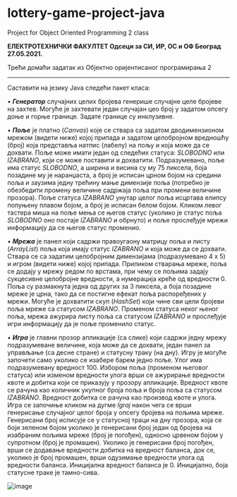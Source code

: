 # lottery-game-project-java
Project for Object Oriented Programming 2 class



<b>ЕЛЕКТРОТЕХНИЧКИ ФАКУЛТЕТ
Одсеци за СИ, ИР, ОС и ОФ Београд 27.05.2021.</b>

Трећи домаћи задатак из
Објектно оријентисаног програмирања 2


<hr>



Саставити на језику Java следећи пакет класа:

• <b><i>Генератор</i></b> случајних целих бројева генерише случајне целе бројеве на захтев. Могуће је 
захтевати један случајан цео број у задатом опсегу доње и горње границе. Задате границе су 
инклузивне.

• <b><i>Поље</i></b> је платно (<i>Canvas</i>) које се ствара са задатом дводимензионом мрежом (видети ниже)
којој припада и задатом целобројном вредношћу (број) која представља натпис (лабелу) на 
пољу и која може да се дохвати. Поље може имати један од следећих статуса: <i>SLOBODNO</i> или 
<i>IZABRANO</i>, који се може поставити и дохватити. Подразумевано, поље има статус <i>SLOBODNO</i>,
а ширина и висина су му 75 пиксела, боја позадине му је наранџаста, а број је исписан црном 
бојом на средини поља и заузима једну трећину мање димензије поља (потребно је обезбедити 
промену величине садржаја поља при промени величине прозора). Поље статуса <i>IZABRANO</i>
унутар целог поља исцртава елипсу попуњену плавом бојом, а број је исписан белом бојом.
Кликом левог тастера миша на поље мења се његов статус (уколико је статус поља <i>SLOBODNO</i>
оно постаје <i>IZABRANO</i> и обрнуто) и поље прослеђује мрежи информацију да се његов статус
променио.

• <b><i>Мрежа</i></b> је панел који садржи правоугаону матрицу поља и листу (<i>ArrayList</i>) поља која имају 
статус <i>IZABRANO</i> и која може да се дохвати. Ствара се са задатим целобројним димензијама
(подразумевано 4 х 5) и игром (видети ниже) којој припада. Приликом стварања мреже, поља се 
додају у мрежу редом по врстама, при чему се пољима задају сукцесивне целобројне вредности, 
а нумерација креће од вредности 0. Поља су размакнута једна од других за 3 пиксела, а боја 
позадине мреже је црна, тако да се постигне ефекат поља распоређених у мрежи. Могуће је 
дохватити скуп (<i>HashSet</i>) који чине сви цели бројеви поља мреже са статусом <i>IZABRANO</i>.
Променом статуса неког њеног поља, мрежа ажурира листу поља са статусом <i>IZABRANO</i> и
прослеђује игри информацију да је поље променило статус.

• <b><i>Игра</i></b> је главни прозор апликације (са слике) који садржи једну мрежу подразумеване величине, 
која може да се дохвати, један панел за управљање (са десне стране) и статусну траку (на дну). 
Игру је могуће започети само уколико се изабере барем једно поље. Улог има подразумевану 
вредност 100. Избором поља (променом његовог статуса) или изменом вредности улога врши се 
ажурирање вредности квоте и добитка који се приказују у прозору апликације. Вредност квоте 
се рачуна као количник укупног броја поља и броја поља са статусом <i>IZABRANO</i>. Вредност 
добитка се рачуна као производ квоте и улога. Игра се започиње кликом на дугме <i>Igraj</i> након 
чега се врши генерисање случајног целог броја у опсегу 
бројева на пољима мреже. Генерисани број исписује се у 
статусној траци на дну прозора, која се боји зеленом бојом 
уколико је генерисани број један од бројева на изабраним 
пољима мреже (број је погођен), односно црвеном бојом у 
супротном (број је промашен). Уколико је генерисани број 
погођен, врши се додавање вредности добитка на вредност 
баланса, док се, уколико је број промашен, врши одузимање 
вредности улога од вредности баланса. Иницијална вредност 
баланса је 0. Иницијално, боја статусне траке је тамно-сива.

![image](https://user-images.githubusercontent.com/92127059/148452737-d4b5f545-742a-47eb-bdbc-15ee16724392.png)

